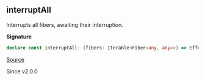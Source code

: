 ## interruptAll

Interrupts all fibers, awaiting their interruption.

**Signature**

```ts
declare const interruptAll: (fibers: Iterable<Fiber<any, any>>) => Effect.Effect<void>
```

[Source](https://github.com/Effect-TS/effect/tree/main/packages/effect/src/Fiber.ts#L493)

Since v2.0.0